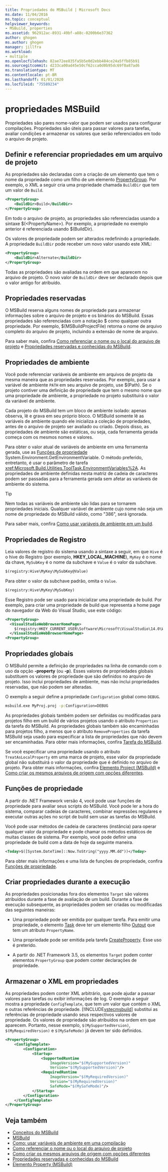 ```yaml
---
title: Propriedades do MSBuild | Microsoft Docs
ms.date: 11/04/2016
ms.topic: conceptual
helpviewer_keywords:
- MSBuild, properties
ms.assetid: 962912ac-8931-49bf-a88c-0200b6e37362
author: ghogen
ms.author: ghogen
manager: jillfra
ms.workload:
- multiple
ms.openlocfilehash: 82ae72ee835fa5b5e0d2ebb484ce24a5ffb85b91
ms.sourcegitcommit: d233ca00ad45e50cf62cca0d0b95dc69f0a87ad6
ms.translationtype: MT
ms.contentlocale: pt-BR
ms.lasthandoff: 01/01/2020
ms.locfileid: "75589234"
---
```

# <a name="msbuild-properties"></a>propriedades MSBuild
Propriedades são pares nome-valor que podem ser usados para configurar compilações. Propriedades são úteis para passar valores para tarefas, avaliar condições e armazenar os valores que serão referenciados em todo o arquivo de projeto.

## <a name="define-and-reference-properties-in-a-project-file"></a>Definir e referenciar propriedades em um arquivo de projeto
 As propriedades são declaradas com a criação de um elemento que tem o nome da propriedade como um filho de um elemento [PropertyGroup](../msbuild/propertygroup-element-msbuild.md). Por exemplo, o XML a seguir cria uma propriedade chamada `BuildDir` que tem um valor de `Build`.

```xml
<PropertyGroup>
    <BuildDir>Build</BuildDir>
</PropertyGroup>
```

 Em todo o arquivo de projeto, as propriedades são referenciadas usando a sintaxe $(\<PropertyName>). Por exemplo, a propriedade no exemplo anterior é referenciada usando $(BuildDir).

 Os valores de propriedade podem ser alterados redefinindo a propriedade. A propriedade `BuildDir` pode receber um novo valor usando este XML:

```xml
<PropertyGroup>
    <BuildDir>Alternate</BuildDir>
</PropertyGroup>
```

 Todas as propriedades são avaliadas na ordem em que aparecem no arquivo de projeto. O novo valor de `BuildDir` deve ser declarado depois que o valor antigo for atribuído.

## <a name="reserved-properties"></a>Propriedades reservadas
 O MSBuild reserva alguns nomes de propriedade para armazenar informações sobre o arquivo de projeto e os binários do MSBuild. Essas propriedades são referenciadas com a notação $ como qualquer outra propriedade. Por exemplo, $(MSBuildProjectFile) retorna o nome de arquivo completo do arquivo de projeto, incluindo a extensão de nome de arquivo.

 Para saber mais, confira [Como referenciar o nome ou o local do arquivo de projeto](../msbuild/how-to-reference-the-name-or-location-of-the-project-file.md) e [Propriedades reservadas e conhecidas do MSBuild](../msbuild/msbuild-reserved-and-well-known-properties.md).

## <a name="environment-properties"></a>Propriedades de ambiente
 Você pode referenciar variáveis de ambiente em arquivos de projeto da mesma maneira que as propriedades reservadas. Por exemplo, para usar a variável de ambiente `PATH` em seu arquivo de projeto, use $(Path). Se o projeto contiver uma definição de propriedade que tem o mesmo nome que uma propriedade de ambiente, a propriedade no projeto substituirá o valor da variável de ambiente.

 Cada projeto do MSBuild tem um bloco de ambiente isolado: apenas observa, lê e grava em seu próprio bloco.  O MSBuild somente lê as variáveis de ambiente quando ele inicializa a coleção de propriedades, antes de o arquivo de projeto ser avaliado ou criado. Depois disso, as propriedades de ambiente são estáticas, ou seja, cada ferramenta gerada começa com os mesmos nomes e valores.

 Para obter o valor atual de variáveis de ambiente em uma ferramenta gerada, use as [Funções de propriedade](../msbuild/property-functions.md) System.Environment.GetEnvironmentVariable. O método preferido, entretanto, é usar o parâmetro de tarefa <xref:Microsoft.Build.Utilities.ToolTask.EnvironmentVariables%2A>. As propriedades de ambiente definidas nesta matriz de cadeia de caracteres podem ser passadas para a ferramenta gerada sem afetar as variáveis de ambiente do sistema.

> [!TIP]
> Nem todas as variáveis de ambiente são lidas para se tornarem propriedades iniciais. Qualquer variável de ambiente cujo nome não seja um nome de propriedade do MSBuild válido, como "386", será ignorada.

 Para saber mais, confira [Como usar variáveis de ambiente em um build](../msbuild/how-to-use-environment-variables-in-a-build.md).

## <a name="registry-properties"></a>Propriedades de Registro
 Leia valores de registro do sistema usando a sintaxe a seguir, em que `Hive` é o hive do Registro (por exemplo, **HKEY_LOCAL_MACHINE**), `MyKey` é o nome da chave, `MySubKey` é o nome da subchave e `Value` é o valor da subchave.

```xml
$(registry:Hive\MyKey\MySubKey@Value)
```

 Para obter o valor da subchave padrão, omita o `Value`.

```xml
$(registry:Hive\MyKey\MySubKey)
```

 Esse Registro pode ser usado para inicializar uma propriedade de build. Por exemplo, para criar uma propriedade de build que representa a home page do navegador da Web do Visual Studio, use este código:

```xml
<PropertyGroup>
  <VisualStudioWebBrowserHomePage>
    $(registry:HKEY_CURRENT_USER\Software\Microsoft\VisualStudio\14.0\WebBrowser@HomePage)
  </VisualStudioWebBrowserHomePage>
<PropertyGroup>
```

## <a name="global-properties"></a>Propriedades globais
 O MSBuild permite a definição de propriedades na linha de comando com o uso da opção **-property** (ou **-p**). Esses valores de propriedades globais substituem os valores de propriedade que são definidos no arquivo de projeto. Isso inclui propriedades de ambiente, mas não inclui propriedades reservadas, que não podem ser alteradas.

 O exemplo a seguir define a propriedade `Configuration` global como `DEBUG`.

```cmd
msbuild.exe MyProj.proj -p:Configuration=DEBUG
```

 As propriedades globais também podem ser definidas ou modificadas para projetos filho em um build de vários projetos usando o atributo `Properties` da tarefa do MSBuild. As propriedades globais também são encaminhadas para projetos filho, a menos que o atributo `RemoveProperties` da tarefa MSBuild seja usado para especificar a lista de propriedades que não devem ser encaminhadas. Para obter mais informações, confira [Tarefa do MSBuild](../msbuild/msbuild-task.md).

 Se você especificar uma propriedade usando o atributo `TreatAsLocalProperty` em uma marca de projeto, esse valor da propriedade global não substituirá o valor da propriedade que é definido no arquivo de projeto. Para obter mais informações, confira [Elemento Project (MSBuild)](../msbuild/project-element-msbuild.md) e [Como criar os mesmos arquivos de origem com opções diferentes](../msbuild/how-to-build-the-same-source-files-with-different-options.md).

## <a name="property-functions"></a>Funções de propriedade
 A partir do .NET Framework versão 4, você pode usar funções de propriedade para avaliar seus scripts do MSBuild. Você pode ler a hora do sistema, comparar cadeias de caracteres, combinar expressões regulares e executar outras ações no script de build sem usar as tarefas do MSBuild.

 Você pode usar métodos de cadeia de caracteres (instância) para operar qualquer valor da propriedade e pode chamar os métodos estáticos de muitas classes de sistema. Por exemplo, você pode definir uma propriedade de build com a data de hoje da seguinte maneira.

```xml
<Today>$([System.DateTime]::Now.ToString("yyyy.MM.dd"))</Today>
```

 Para obter mais informações e uma lista de funções de propriedade, confira [Funções de propriedade](../msbuild/property-functions.md).

## <a name="create-properties-during-execution"></a>Criar propriedades durante a execução
 As propriedades posicionadas fora dos elementos `Target` são valores atribuídos durante a fase de avaliação de um build. Durante a fase de execução subsequente, as propriedades podem ser criadas ou modificadas das seguintes maneiras:

- Uma propriedade pode ser emitida por qualquer tarefa. Para emitir uma propriedade, o elemento [Task](../msbuild/task-element-msbuild.md) deve ter um elemento filho [Output](../msbuild/output-element-msbuild.md) que tem um atributo `PropertyName`.

- Uma propriedade pode ser emitida pela tarefa [CreateProperty](../msbuild/createproperty-task.md). Esse uso é preterido.

- A partir do .NET Framework 3.5, os elementos `Target` podem conter elementos `PropertyGroup` que podem conter declarações de propriedade.

## <a name="store-xml-in-properties"></a>Armazenar o XML em propriedades
 As propriedades podem conter XML arbitrário, que pode ajudar a passar valores para tarefas ou exibir informações de log. O exemplo a seguir mostra a propriedade `ConfigTemplate`, que tem um valor que contém o XML e outras referências de propriedade. [!INCLUDE[vstecmsbuild](../extensibility/internals/includes/vstecmsbuild_md.md)] substitui as referências de propriedade usando seus respectivos valores de propriedade. Os valores de propriedade são atribuídos na ordem em que aparecem. Portanto, nesse exemplo, `$(MySupportedVersion)`, `$(MyRequiredVersion)` e `$(MySafeMode)` já devem ter sido definidos.

```xml
<PropertyGroup>
    <ConfigTemplate>
        <Configuration>
            <Startup>
                <SupportedRuntime
                    ImageVersion="$(MySupportedVersion)"
                    Version="$(MySupportedVersion)"/>
                <RequiredRuntime
                    ImageVersion="$(MyRequiredVersion)"
                    Version="$(MyRequiredVersion)"
                    SafeMode="$(MySafeMode)"/>
            </Startup>
        </Configuration>
    </ConfigTemplate>
</PropertyGroup>
```

## <a name="see-also"></a>Veja também
- [Conceitos do MSBuild](../msbuild/msbuild-concepts.md)
- [MSBuild](../msbuild/msbuild.md)
- [Como: usar variáveis de ambiente em uma compilação](../msbuild/how-to-use-environment-variables-in-a-build.md)
- [Como referenciar o nome ou o local do arquivo de projeto](../msbuild/how-to-reference-the-name-or-location-of-the-project-file.md)
- [Como criar os mesmos arquivos de origem com opções diferentes](../msbuild/how-to-build-the-same-source-files-with-different-options.md)
- [Propriedades reservadas e conhecidas do MSBuild](../msbuild/msbuild-reserved-and-well-known-properties.md)
- [Elemento Property (MSBuild)](../msbuild/property-element-msbuild.md)
